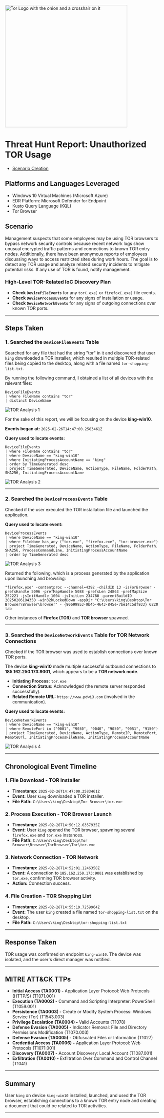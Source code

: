 <img width="400" src="https://github.com/user-attachments/assets/44bac428-01bb-4fe9-9d85-96cba7698bee" alt="Tor Logo with the onion and a crosshair on it"/>

# Threat Hunt Report: Unauthorized TOR Usage
- [Scenario Creation](https://github.com/K-ING-TECH/Threat-Hunt_TOR-Browser/blob/main/Threat-Hunting-Scenario_TOR-Event-Creation.md)

## Platforms and Languages Leveraged
- Windows 10 Virtual Machines (Microsoft Azure)
- EDR Platform: Microsoft Defender for Endpoint
- Kusto Query Language (KQL)
- Tor Browser

## Scenario

Management suspects that some employees may be using TOR browsers to bypass network security controls because recent network logs show unusual encrypted traffic patterns and connections to known TOR entry nodes. Additionally, there have been anonymous reports of employees discussing ways to access restricted sites during work hours. The goal is to detect any TOR usage and analyze related security incidents to mitigate potential risks. If any use of TOR is found, notify management.

### High-Level TOR-Related IoC Discovery Plan

- **Check `DeviceFileEvents`** for any `tor(.exe)` or `firefox(.exe)` file events.
- **Check `DeviceProcessEvents`** for any signs of installation or usage.
- **Check `DeviceNetworkEvents`** for any signs of outgoing connections over known TOR ports.

---

## Steps Taken

### 1. Searched the `DeviceFileEvents` Table

Searched for any file that had the string "tor" in it and discovered that user `king` downloaded a TOR installer, which resulted in multiple TOR-related files being copied to the desktop, along with a file named `tor-shopping-list.txt`.

By running the following command, I obtained a list of all devices with the relevant files:

```kql
DeviceFileEvents
| where FileName contains "tor"
| distinct DeviceName
```

![TOR Analysis 1](images/tor1.png)


For the sake of this report, we will be focusing on the device **king-win10**.

**Events began at:** `2025-02-26T14:47:00.2583461Z`

**Query used to locate events:**

```kql
DeviceFileEvents
| where FileName contains "tor"
| where DeviceName == "king-win10"
| where InitiatingProcessAccountName == "king"
| order by TimeGenerated desc 
| project TimeGenerated, DeviceName, ActionType, FileName, FolderPath, SHA256, InitiatingProcessAccountName
```

![TOR Analysis 2](images/tor2.png)


---

### 2. Searched the `DeviceProcessEvents` Table

Checked if the user executed the TOR installation file and launched the application.

**Query used to locate event:**

```kql
DeviceProcessEvents
| where DeviceName == "king-win10"
| where FileName has_any ("tor.exe", "firefox.exe", "tor-browser.exe")
| project TimeGenerated, DeviceName, ActionType, FileName, FolderPath, SHA256, ProcessCommandLine, InitiatingProcessAccountName
| order by TimeGenerated desc
```

![TOR Analysis 3](images/tor3.png)


Returned the following, which is a process generated by the application upon launching and browsing:

```
"firefox.exe" -contentproc --channel=4392 -childID 13 -isForBrowser -prefsHandle 5096 -prefMapHandle 5088 -prefsLen 24863 -prefMapSize 252221 -jsInitHandle 1004 -jsInitLen 234780 -parentBuildID 20250206184358 -win32kLockedDown -appDir "C:\Users\king\Desktop\Tor Browser\Browser\browser" - {80699953-0b4b-4643-845e-7be14c5df933} 6220  tab
```

Other instances of **Firefox (TOR)** and **TOR browser** spawned.

---

### 3. Searched the `DeviceNetworkEvents` Table for TOR Network Connections

Checked if the TOR browser was used to establish connections over known TOR ports.

The device **king-win10** made multiple successful outbound connections to **185.162.250.173:9001**, which appears to be a **TOR network node**.
- **Initiating Process:** `tor.exe`
- **Connection Status:** Acknowledged (the remote server responded successfully).
- **Related Remote URL:** `https://www.pdwi3.com` (involved in the communication).

**Query used to locate events:**

```kql
DeviceNetworkEvents
| where DeviceName == "king-win10"
| where RemotePort in ("9001", "9030", "9040", "9050", "9051", "9150")
| project TimeGenerated, DeviceName, ActionType, RemoteIP, RemotePort, RemoteUrl, InitiatingProcessFileName, InitiatingProcessAccountName
```

![TOR Analysis 4](images/tor4.png)


---

## Chronological Event Timeline

### 1. File Download - TOR Installer
- **Timestamp:** `2025-02-26T14:47:00.2583461Z`
- **Event:** User `king` downloaded a TOR installer.
- **File Path:** `C:\Users\king\Desktop\Tor Browser\tor.exe`

### 2. Process Execution - TOR Browser Launch
- **Timestamp:** `2025-02-26T14:50:12.6357935Z`
- **Event:** User `king` opened the TOR browser, spawning several `firefox.exe` and `tor.exe` instances.
- **File Path:** `C:\Users\king\Desktop\Tor Browser\Browser\TorBrowser\Tor\tor.exe`

### 3. Network Connection - TOR Network
- **Timestamp:** `2025-02-26T14:52:01.1246358Z`
- **Event:** A connection to `185.162.250.173:9001` was established by `tor.exe`, confirming TOR browser activity.
- **Action:** Connection success.

### 4. File Creation - TOR Shopping List
- **Timestamp:** `2025-02-26T14:55:19.7259964Z`
- **Event:** The user `king` created a file named `tor-shopping-list.txt` on the desktop.
- **File Path:** `C:\Users\king\Desktop\tor-shopping-list.txt`

---
## Response Taken

TOR usage was confirmed on endpoint `king-win10`. The device was isolated, and the user's direct manager was notified.

---
## MITRE ATT&CK TTPs
- **Initial Access (TA0001) -** Application Layer Protocol: Web Protocols (HTTP/S) (T1071.001)
- **Execution (TA0002) -** Command and Scripting Interpreter: PowerShell (T1059.001)
- **Persistence (TA0003) -** Create or Modify System Process: Windows Service (Tor) (T1543.003)
- **Privilege Escalation (TA0004) -** Valid Accounts (T1078)
- **Defense Evasion (TA0005) -** Indicator Removal: File and Directory Permissions Modification (T1070.003)
- **Defense Evasion (TA0005) -** Obfuscated Files or Information (T1027)
- **Credential Access (TA0006) -** Application Layer Protocol: Web Protocols (T1071.001)
- **Discovery (TA0007) -** Account Discovery: Local Account (T1087.001)
- **Exfiltration (TA0010) -** Exfiltration Over Command and Control Channel (T1041)


---
## Summary

User `king` on device `king-win10` installed, launched, and used the TOR browser, establishing connections to a known TOR entry node and creating a document that could be related to TOR activities.

---


